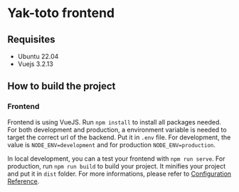# Yak-toto frontend

## Requisites

- Ubuntu 22.04
- Vuejs 3.2.13

## How to build the project

### Frontend

Frontend is using VueJS. Run `npm install` to install all packages needed. For both development and production, a environment variable is needed to target the correct url of the backend. Put it in `.env` file. For development, the value is `NODE_ENV=development` and for production `NODE_ENV=production`.

In local development, you can a test your frontend with `npm run serve`. For production, run `npm run build` to build your project. It minifies your project and put it in `dist` folder. For more informations, please refer to [Configuration Reference](https://cli.vuejs.org/config/).
